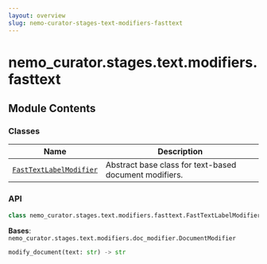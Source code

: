 ```yaml
---
layout: overview
slug: nemo-curator-stages-text-modifiers-fasttext
---
```


# nemo_curator.stages.text.modifiers.fasttext



## Module Contents

### Classes

| Name | Description |
|------|-------------|
| [`FastTextLabelModifier`](#nemo_curatorstagestextmodifiersfasttextfasttextlabelmodifier) | Abstract base class for text-based document modifiers. |

### API

```python
class nemo_curator.stages.text.modifiers.fasttext.FastTextLabelModifier(label: str)
```

**Bases**: `nemo_curator.stages.text.modifiers.doc_modifier.DocumentModifier`

```python
modify_document(text: str) -> str
```

